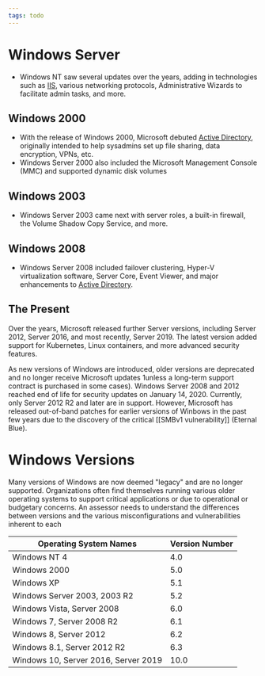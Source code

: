 ```yaml
---
tags: todo
---
```

# Windows Server
+ Windows NT saw several updates over the years, adding in technologies such as [IIS](Internet_Information_Services), various networking protocols, Administrative Wizards to facilitate admin tasks, and more.
## Windows 2000
+ With the release of Windows 2000, Microsoft debuted [Active Directory](Active_Directory), originally intended to help sysadmins set up file sharing, data encryption, VPNs, etc.
+ Windows Server 2000 also included the Microsoft Management Console (MMC) and supported dynamic disk volumes
## Windows 2003
+ Windows Server 2003 came next with server roles, a built-in firewall, the Volume Shadow Copy Service, and more.
## Windows 2008
+ Windows Server 2008 included failover clustering, Hyper-V virtualization software, Server Core, Event Viewer, and major enhancements to [Active Directory](Active_Directory).
## The Present
Over the years, Microsoft released further Server versions, including Server 2012, Server 2016, and most recently, Server 2019. The latest version added support for Kubernetes, Linux containers, and more advanced security features. 

As new versions of Windows are introduced, older versions are deprecated and no longer receive Microsoft updates 1unless a long-term support contract is purchased in some cases). Windows Server 2008 and 2012 reached end of life for security updates on January 14, 2020. Currently, only Server 2012 R2 and later are in support. However, Microsoft has released out-of-band patches for earlier versions of Winbows in the past few years due to the discovery of the critical [[SMBv1 vulnerability]] (Eternal Blue).
# Windows Versions
Many versions of Windows are now deemed "legacy" and are no longer supported. Organizations often find themselves running various older operating systems to support critical applications or due to operational or budgetary concerns. An assessor needs to understand the differences between versions and the various misconfigurations and vulnerabilities inherent to each

|Operating System Names| Version Number|
|-|-|
|Windows NT 4 | 4.0|
|Windows 2000|5.0|
|Windows XP|5.1|
|Windows Server 2003, 2003 R2|5.2|
|Windows Vista, Server 2008|6.0|
|Windows 7, Server 2008 R2|6.1|
|Windows 8, Server 2012|6.2|
|Windows 8.1, Server 2012 R2|6.3|
|Windows 10, Server 2016, Server 2019|10.0|

